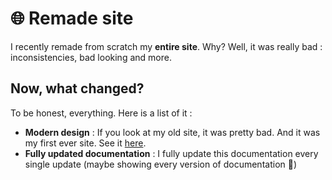 # 🌐 Remade site
I recently remade from scratch my **entire site**. Why? Well, it was really bad : inconsistencies, bad looking and more.
## Now, what changed?
To be honest, everything. Here is a list of it :
- **Modern design** : If you look at my old site, it was pretty bad. And it was my first ever site. See it [here](https://github.com/TotoCodeFR/TotoCodeFR.github.io/tree/156a934105954f648cfebf2b07904b065994b0e3).
- **Fully updated documentation** : I fully update this documentation every single update (maybe showing every version of documentation 👀)